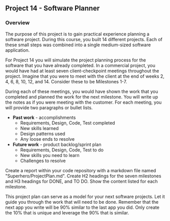 ## Project 14 - Software Planner


### Overview

The purpose of this project is to gain practical experience planning a software project.  During this
course, you built 14 different projects.  Each of these small steps was combined into a single
medium-sized software application.  

For Project 14 you will simulate the project planning process for the software that you have already
completed.  In a commercial project, you would have had at least seven client-checkpoint meetings
throughout the project.  Imagine that you were to meet with the client at the end of weeks 2, 4,
6, 8, 10, 12, and 14.  Consider these to be Milestones 1-7.

During each of these meetings, you would have shown the work that you completed and planned the work
for the next milestone.  You will write up the notes as if you were meeting with the customer.  For
each meeting, you will provide two paragraphs or bullet lists.

* **Past work** - accomplishments
    * Requirements, Design, Code, Test completed
    * New skills learned
    * Design patterns used
    * Any loose ends to resolve
* **Future work** - product backlog/sprint plan
    * Requirements, Design, Code, Test to do
    * New skills you need to learn
    * Challenges to resolve

Create a report within your code repository with a markdown file named "Superhero/ProjectPlan.md".
Create H2 headings for the seven milestones and H3 headings for DONE, and TO DO.  Show the content
listed for each milestone.

This project plan can serve as a model for your next software projects.  Let it guide you through 
the work that will need to be done.  Remember that the next app you write will be 90% similar to
the last app you did. Only create the 10% that is unique and leverage the 90% that is similar.
